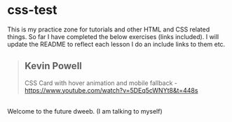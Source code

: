 # css-test
This is my practice zone for tutorials and other HTML and CSS related things. So far I have completed the below exercises (links included). I will update the README to reflect each lesson I do an include links to them etc.
<br>
>  ## Kevin Powell
> 
> CSS Card with hover animation and mobile fallback - https://www.youtube.com/watch?v=5DEq5cWNYt8&t=448s
<br>
Welcome to the future dweeb. (I am talking to myself)
